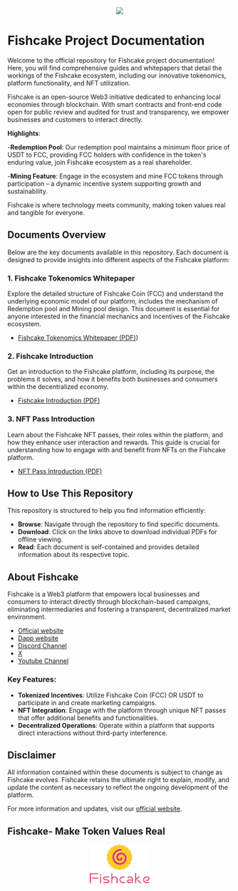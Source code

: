 <p align="center">
  <img src="https://github.com/Fishcake-Labs/image-/blob/main/banner1.png"/>
</p>

# Fishcake Project Documentation

Welcome to the official repository for Fishcake project documentation! Here, you will find comprehensive guides and whitepapers that detail the workings of the Fishcake ecosystem, including our innovative tokenomics, platform functionality, and NFT utilization.

Fishcake is an open-source Web3 initiative dedicated to enhancing local economies through blockchain. With smart contracts and front-end code open for public review and audited for trust and transparency, we empower businesses and customers to interact directly.

**Highlights**:

-**Redemption Pool**: Our redemption pool maintains a minimum floor price of USDT to FCC, providing FCC holders with confidence in the token's enduring value, join Fishcake ecosystem as a real shareholder. 

-**Mining Feature**: Engage in the ecosystem and mine FCC tokens through participation – a dynamic incentive system supporting growth and sustainability.

Fishcake is where technology meets community, making token values real and tangible for everyone.

## Documents Overview

Below are the key documents available in this repository. Each document is designed to provide insights into different aspects of the Fishcake platform:

### 1. Fishcake Tokenomics Whitepaper
Explore the detailed structure of Fishcake Coin (FCC) and understand the underlying economic model of our platform, includes the mechanism of Redemption pool and Mining pool design. This document is essential for anyone interested in the financial mechanics and incentives of the Fishcake ecosystem.
- [Fishcake Tokenomics Whitepaper (PDF)](https://github.com/FishcakeLab/Fishcake-Tokenomics/blob/main/Fishcake%20EventFi%20Tokenomic%20Whitepaper.pdf))

### 2. Fishcake Introduction
Get an introduction to the Fishcake platform, including its purpose, the problems it solves, and how it benefits both businesses and consumers within the decentralized economy.
- [Fishcake Introduction (PDF)](https://github.com/FishcakeLab/Fishcake-Tokenomics/blob/main/Fishcake%20Introduction.pdf)

### 3. NFT Pass Introduction
Learn about the Fishcake NFT passes, their roles within the platform, and how they enhance user interaction and rewards. This guide is crucial for understanding how to engage with and benefit from NFTs on the Fishcake platform.
- [NFT Pass Introduction (PDF)](https://github.com/FishcakeLab/Fishcake-Tokenomics/blob/main/NFT%20PASS%20.pdf)

## How to Use This Repository

This repository is structured to help you find information efficiently:
- **Browse**: Navigate through the repository to find specific documents.
- **Download**: Click on the links above to download individual PDFs for offline viewing.
- **Read**: Each document is self-contained and provides detailed information about its respective topic.

## About Fishcake

Fishcake is a Web3 platform that empowers local businesses and consumers to interact directly through blockchain-based campaigns, eliminating intermediaries and fostering a transparent, decentralized market environment.
-  [Official website](https://www.fishcake.org)
-  [Dapp website](https://www.fishcake.org)
-  [Discord Channel ](https://discord.gg/hbHBW5Jq2s)
-  [X](https://twitter.com/fishcake_labs)
-  [Youtube Channel](https://www.youtube.com/channel/UCwWaz6t7o00fhl8nY37Y5Ig)
  
### Key Features:
- **Tokenized Incentives**: Utilize Fishcake Coin (FCC) OR USDT to participate in and create marketing campaigns.
- **NFT Integration**: Engage with the platform through unique NFT passes that offer additional benefits and functionalities.
- **Decentralized Operations**: Operate within a platform that supports direct interactions without third-party interference.

## Disclaimer

All information contained within these documents is subject to change as Fishcake evolves. Fishcake retains the ultimate right to explain, modify, and update the content as necessary to reflect the ongoing development of the platform.

For more information and updates, visit our [official website](https://www.fishcake.org).

## Fishcake- Make Token Values Real 
<p align="center">
  <img src="https://github.com/Fishcake-Labs/image-/blob/main/logo2-removebg-preview.png" alt="Fishcake logo"/>
</p>




